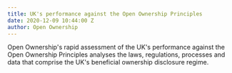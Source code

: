 ```yaml
---
title: UK's performance against the Open Ownership Principles
date: 2020-12-09 10:44:00 Z
author: Open Ownership
---
```


Open Ownership's rapid assessment of the UK's performance against the Open Ownership Principles analyses the laws, regulations, processes and data that comprise the UK's beneficial ownership disclosure regime.  